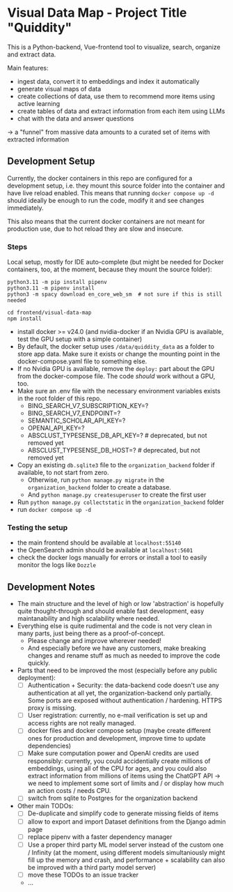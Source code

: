 # Visual Data Map - Project Title "Quiddity"

This is a Python-backend, Vue-frontend tool to visualize, search, organize and extract data.

Main features:
- ingest data, convert it to embeddings and index it automatically
- generate visual maps of data
- create collections of data, use them to recommend more items using active learning
- create tables of data and extract information from each item using LLMs
- chat with the data and answer questions

-> a "funnel" from massive data amounts to a curated set of items with extracted information

## Development Setup

Currently, the docker containers in this repo are configured for a development setup, i.e. they mount this source folder into the container and have live reload enabled. This means that running `docker compose up -d` should ideally be enough to run the code, modify it and see changes immediately.

This also means that the current docker containers are not meant for production use, due to hot reload they are slow and insecure.

### Steps

Local setup, mostly for IDE auto-complete (but might be needed for Docker containers, too, at the moment, because they mount the source folder):
```
python3.11 -m pip install pipenv
python3.11 -m pipenv install
python3 -m spacy download en_core_web_sm  # not sure if this is still needed

cd frontend/visual-data-map
npm install
```

- install docker >= v24.0 (and nvidia-docker if an Nvidia GPU is available, test the GPU setup with a simple container)
- By default, the docker setup uses `/data/quiddity_data` as a folder to store app data. Make sure it exists or change the mounting point in the docker-compose.yaml file to something else.
- If no Nvidia GPU is available, remove the `deploy:` part about the GPU from the docker-compose file. The code _should_ work without a GPU, too.
- Make sure an .env file with the necessary environment variables exists in the root folder of this repo.
  - BING_SEARCH_V7_SUBSCRIPTION_KEY=?
  - BING_SEARCH_V7_ENDPOINT=?
  - SEMANTIC_SCHOLAR_API_KEY=?
  - OPENAI_API_KEY=?
  - ABSCLUST_TYPESENSE_DB_API_KEY=?  # deprecated, but not removed yet
  - ABSCLUST_TYPESENSE_DB_HOST=?  # deprecated, but not removed yet
- Copy an existing `db.sqlite3` file to the `organization_backend` folder if available, to not start from zero.
  - Otherwise, run `python manage.py migrate` in the `organization_backend` folder to create a database.
  - And `python manage.py createsuperuser` to create the first user
- Run `python manage.py collectstatic` in the `organization_backend` folder
- run `docker compose up -d`

### Testing the setup

- the main frontend should be available at `localhost:55140`
- the OpenSearch admin should be available at `localhost:5601`
- check the docker logs manually for errors or install a tool to easily monitor the logs like `Dozzle`

## Development Notes

- The main structure and the level of high or low 'abstraction' is hopefully quite thought-through and should enable fast development, easy maintanability and high scalability where needed.
- Everything else is quite rudimental and the code is not very clean in many parts, just being there as a proof-of-concept.
  - Please change and improve wherever needed!
  - And especially before we have any customers, make breaking changes and rename stuff as much as needed to improve the code quickly.
- Parts that need to be improved the most (especially before any public deployment):
  - [ ] Authentication + Security: the data-backend code doesn't use any authentication at all yet, the organization-backend only partially. Some ports are exposed without authentication / hardening. HTTPS proxy is missing.
  - [ ] User registration: currently, no e-mail verification is set up and access rights are not really managed.
  - [ ] docker files and docker compose setup (maybe create different ones for production and development, improve time to update dependencies)
  - [ ] Make sure computation power and OpenAI credits are used responsibly: currently, you could accidentially create millions of embeddings, using all of the CPU for ages, and you could also extract information from millions of items using the ChatGPT API -> we need to implement some sort of limits and / or display how much an action costs / needs CPU.
  - [ ] switch from sqlite to Postgres for the organization backend
- Other main TODOs:
  - [ ] De-duplicate and simplify code to generate missing fields of items
  - [ ] allow to export and import Dataset definitions from the Django admin page
  - [ ] replace pipenv with a faster dependency manager
  - [ ] Use a proper third party ML model server instead of the custom one / Infinity (at the moment, using different models simultaniously might fill up the memory and crash, and performance + scalability can also be improved with a third party model server)
  - [ ] move these TODOs to an issue tracker
  - ...
